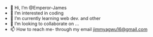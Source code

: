 - 👋 Hi, I’m @Emperor-James
- 👀 I’m interested in coding
- 🌱 I’m currently learning web dev. and other 
- 💞️ I’m looking to collaborate on ...
- 📫 How to reach me- through my email jimmyagwu16@gmail.com

<!---
Emperor-James/Emperor-James is a ✨ special ✨ repository because its `README.md` (this file) appears on your GitHub profile.
You can click the Preview link to take a look at your changes.
--->
